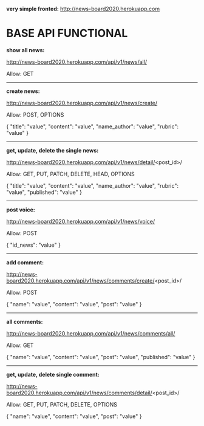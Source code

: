 **very simple fronted:**  http://news-board2020.herokuapp.com


# BASE API FUNCTIONAL



**show all news:** 

http://news-board2020.herokuapp.com/api/v1/news/all/

Allow: GET

-------------

**create news:**
 
 http://news-board2020.herokuapp.com/api/v1/news/create/


Allow: POST, OPTIONS

{
    "title": "value",
    "content": "value",
    "name_author": "value",
    "rubric": "value"
}


-------------

**get, update, delete the single news:** 

http://news-board2020.herokuapp.com/api/v1/news/detail/<post_id>/

Allow: GET, PUT, PATCH, DELETE, HEAD, OPTIONS

{
        "title": "value",
        "content": "value",
        "name_author": "value",
        "rubric": "value",
        "published": "value"
}

-------------

**post voice:** 

http://news-board2020.herokuapp.com/api/v1/news/voice/

Allow: POST

{
        "id_news": "value"
}

-------------

**add comment:** 

http://news-board2020.herokuapp.com/api/v1/news/comments/create/<post_id>/

Allow: POST

{
    "name": "value",
    "content": "value",
    "post": "value"
}

-------------

**all comments:** 

http://news-board2020.herokuapp.com/api/v1/news/comments/all/

Allow: GET

{
    "name": "value",
    "content": "value",
    "post": "value",
    "published": "value"
}

-------------

**get, update, delete single comment:** 

http://news-board2020.herokuapp.com/api/v1/news/comments/detail/<post_id>/

Allow: GET, PUT, PATCH, DELETE, OPTIONS

{
    "name": "value",
    "content": "value",
    "post": "value"
}
